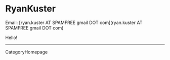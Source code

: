 
# RyanKuster

Email: [ryan.kuster AT SPAMFREE gmail DOT com](ryan.kuster AT SPAMFREE gmail DOT com)

Hello!

----
CategoryHomepage
